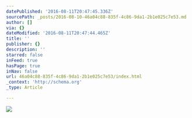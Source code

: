 ```yaml
---
datePublished: '2016-08-11T20:47:45.336Z'
sourcePath: _posts/2016-08-10-46a04c88-835f-4c86-9da1-2b1e025c7e53.md
author: []
via: {}
dateModified: '2016-08-11T20:47:44.465Z'
title: ''
publisher: {}
description: ''
starred: false
inFeed: true
hasPage: true
inNav: false
url: 46a04c88-835f-4c86-9da1-2b1e025c7e53/index.html
_context: 'http://schema.org'
_type: Article

---
```

![](https://the-grid-user-content.s3-us-west-2.amazonaws.com/0512aa63-6795-4112-b0ba-da4e6e82810b.jpg)